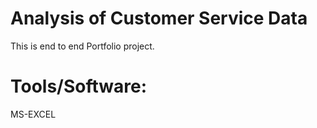 # Analysis of Customer Service Data
This is end to end Portfolio project.

# Tools/Software:
MS-EXCEL
